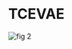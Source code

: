 # TCEVAE

![fig 2](https://github.com/user-attachments/assets/4593ac53-41a1-45f7-9dbb-7458bac924de)
